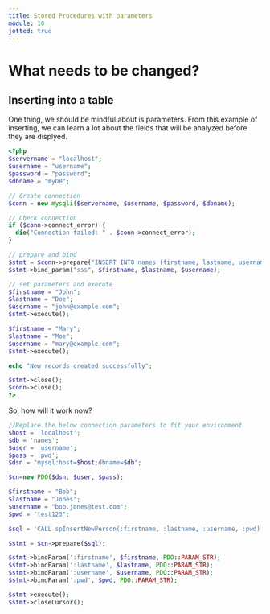 ```yaml
---
title: Stored Procedures with parameters
module: 10
jotted: true
---
```


# What needs to be changed?

## Inserting into a table

One thing, we should be mindful about is parameters.  From this example of inserting, we can learn a lot about the fields that will be analyzed before they are displyed. 

```php
<?php
$servername = "localhost";
$username = "username";
$password = "password";
$dbname = "myDB";

// Create connection
$conn = new mysqli($servername, $username, $password, $dbname);

// Check connection
if ($conn->connect_error) {
  die("Connection failed: " . $conn->connect_error);
}

// prepare and bind
$stmt = $conn->prepare("INSERT INTO names (firstname, lastname, username) VALUES (?, ?, ?)");
$stmt->bind_param("sss", $firstname, $lastname, $username);

// set parameters and execute
$firstname = "John";
$lastname = "Doe";
$username = "john@example.com";
$stmt->execute();

$firstname = "Mary";
$lastname = "Moe";
$username = "mary@example.com";
$stmt->execute();

echo "New records created successfully";

$stmt->close();
$conn->close();
?>
```

So, how will it work now?

```php
//Replace the below connection parameters to fit your environment
$host = 'localhost'; 
$db = 'names';
$user = 'username';
$pass = 'pwd';
$dsn = "mysql:host=$host;dbname=$db";

$cn=new PDO($dsn, $user, $pass);

$firstname = "Bob";
$lastname = "Jones";
$username = "bob.jones@test.com";
$pwd = "test123";

$sql = 'CALL spInsertNewPerson(:firstname, :lastname, :username, :pwd)';

$stmt = $cn->prepare($sql);

$stmt->bindParam(':firstname', $firstname, PDO::PARAM_STR);
$stmt->bindParam(':lastname', $lastname, PDO::PARAM_STR);
$stmt->bindParam(':username', $username, PDO::PARAM_STR);
$stmt->bindParam(':pwd', $pwd, PDO::PARAM_STR);

$stmt->execute();
$stmt->closeCursor();

```


